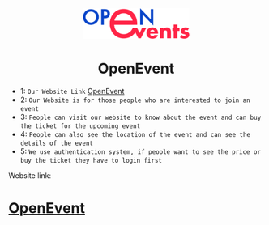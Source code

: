  <div align="center">
    <img height="60" src="./public/openevent.png">
    <h1> OpenEvent </h1>
 </div>
        
- 1: `Our Website Link` [OpenEvent](https://assignment-9-68bc4.web.app/)
- 2: `Our Website is for those people who are interested to join an event`
- 3: `People can visit our website to know about the event and can buy the ticket for the upcoming event`
- 4: `People can also see the location of the event and can see the details of the event`
- 5: `We use authentication system, if people want to see the price or buy the ticket they have to login first`




Website link: <h1>[OpenEvent](https://assignment-9-68bc4.web.app/)</h1>
